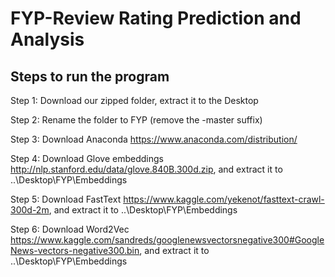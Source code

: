 # FYP-Review Rating Prediction and Analysis

## Steps to run the program

Step 1: Download our zipped folder, extract it to the Desktop

Step 2: Rename the folder to FYP (remove the -master suffix)

Step 3: Download Anaconda https://www.anaconda.com/distribution/

Step 4: Download Glove embeddings http://nlp.stanford.edu/data/glove.840B.300d.zip, and extract it to ..\Desktop\FYP\Embeddings

Step 5: Download FastText https://www.kaggle.com/yekenot/fasttext-crawl-300d-2m, and extract it to ..\Desktop\FYP\Embeddings

Step 6: Download Word2Vec https://www.kaggle.com/sandreds/googlenewsvectorsnegative300#GoogleNews-vectors-negative300.bin, and extract it to ..\Desktop\FYP\Embeddings

